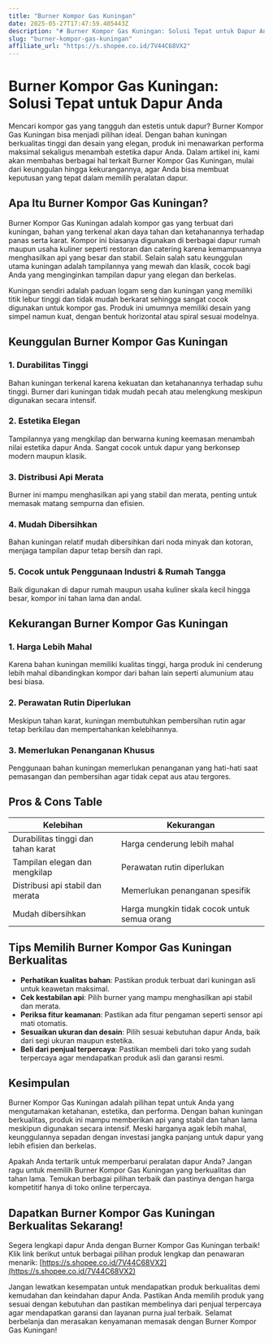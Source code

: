 ```yaml
---
title: "Burner Kompor Gas Kuningan"
date: 2025-05-27T17:47:59.405443Z
description: "# Burner Kompor Gas Kuningan: Solusi Tepat untuk Dapur Anda..."
slug: "burner-kompor-gas-kuningan"
affiliate_url: "https://s.shopee.co.id/7V44C68VX2"
---
```

# Burner Kompor Gas Kuningan: Solusi Tepat untuk Dapur Anda

Mencari kompor gas yang tangguh dan estetis untuk dapur? Burner Kompor Gas Kuningan bisa menjadi pilihan ideal. Dengan bahan kuningan berkualitas tinggi dan desain yang elegan, produk ini menawarkan performa maksimal sekaligus menambah estetika dapur Anda. Dalam artikel ini, kami akan membahas berbagai hal terkait Burner Kompor Gas Kuningan, mulai dari keunggulan hingga kekurangannya, agar Anda bisa membuat keputusan yang tepat dalam memilih peralatan dapur.

## Apa Itu Burner Kompor Gas Kuningan?

Burner Kompor Gas Kuningan adalah kompor gas yang terbuat dari kuningan, bahan yang terkenal akan daya tahan dan ketahanannya terhadap panas serta karat. Kompor ini biasanya digunakan di berbagai dapur rumah maupun usaha kuliner seperti restoran dan catering karena kemampuannya menghasilkan api yang besar dan stabil. Selain salah satu keunggulan utama kuningan adalah tampilannya yang mewah dan klasik, cocok bagi Anda yang menginginkan tampilan dapur yang elegan dan berkelas.

Kuningan sendiri adalah paduan logam seng dan kuningan yang memiliki titik lebur tinggi dan tidak mudah berkarat sehingga sangat cocok digunakan untuk kompor gas. Produk ini umumnya memiliki desain yang simpel namun kuat, dengan bentuk horizontal atau spiral sesuai modelnya.

## Keunggulan Burner Kompor Gas Kuningan

### 1. Durabilitas Tinggi
Bahan kuningan terkenal karena kekuatan dan ketahanannya terhadap suhu tinggi. Burner dari kuningan tidak mudah pecah atau melengkung meskipun digunakan secara intensif.

### 2. Estetika Elegan
Tampilannya yang mengkilap dan berwarna kuning keemasan menambah nilai estetika dapur Anda. Sangat cocok untuk dapur yang berkonsep modern maupun klasik.

### 3. Distribusi Api Merata
Burner ini mampu menghasilkan api yang stabil dan merata, penting untuk memasak matang sempurna dan efisien.

### 4. Mudah Dibersihkan
Bahan kuningan relatif mudah dibersihkan dari noda minyak dan kotoran, menjaga tampilan dapur tetap bersih dan rapi.

### 5. Cocok untuk Penggunaan Industri & Rumah Tangga
Baik digunakan di dapur rumah maupun usaha kuliner skala kecil hingga besar, kompor ini tahan lama dan andal.

## Kekurangan Burner Kompor Gas Kuningan

### 1. Harga Lebih Mahal
Karena bahan kuningan memiliki kualitas tinggi, harga produk ini cenderung lebih mahal dibandingkan kompor dari bahan lain seperti alumunium atau besi biasa.

### 2. Perawatan Rutin Diperlukan
Meskipun tahan karat, kuningan membutuhkan pembersihan rutin agar tetap berkilau dan mempertahankan kelebihannya.

### 3. Memerlukan Penanganan Khusus
Penggunaan bahan kuningan memerlukan penanganan yang hati-hati saat pemasangan dan pembersihan agar tidak cepat aus atau tergores.

## Pros & Cons Table

| Kelebihan                                 | Kekurangan                                  |
|--------------------------------------------|--------------------------------------------|
| Durabilitas tinggi dan tahan karat        | Harga cenderung lebih mahal             |
| Tampilan elegan dan mengkilap             | Perawatan rutin diperlukan               |
| Distribusi api stabil dan merata         | Memerlukan penanganan spesifik          |
| Mudah dibersihkan                        | Harga mungkin tidak cocok untuk semua orang |

## Tips Memilih Burner Kompor Gas Kuningan Berkualitas

- **Perhatikan kualitas bahan**: Pastikan produk terbuat dari kuningan asli untuk keawetan maksimal.
- **Cek kestabilan api**: Pilih burner yang mampu menghasilkan api stabil dan merata.
- **Periksa fitur keamanan**: Pastikan ada fitur pengaman seperti sensor api mati otomatis.
- **Sesuaikan ukuran dan desain**: Pilih sesuai kebutuhan dapur Anda, baik dari segi ukuran maupun estetika.
- **Beli dari penjual terpercaya**: Pastikan membeli dari toko yang sudah terpercaya agar mendapatkan produk asli dan garansi resmi.

## Kesimpulan

Burner Kompor Gas Kuningan adalah pilihan tepat untuk Anda yang mengutamakan ketahanan, estetika, dan performa. Dengan bahan kuningan berkualitas, produk ini mampu memberikan api yang stabil dan tahan lama meskipun digunakan secara intensif. Meski harganya agak lebih mahal, keunggulannya sepadan dengan investasi jangka panjang untuk dapur yang lebih efisien dan berkelas.

Apakah Anda tertarik untuk memperbarui peralatan dapur Anda? Jangan ragu untuk memilih Burner Kompor Gas Kuningan yang berkualitas dan tahan lama. Temukan berbagai pilihan terbaik dan pastinya dengan harga kompetitif hanya di toko online terpercaya.

## Dapatkan Burner Kompor Gas Kuningan Berkualitas Sekarang!

Segera lengkapi dapur Anda dengan Burner Kompor Gas Kuningan terbaik! Klik link berikut untuk berbagai pilihan produk lengkap dan penawaran menarik: [https://s.shopee.co.id/7V44C68VX2](https://s.shopee.co.id/7V44C68VX2)

Jangan lewatkan kesempatan untuk mendapatkan produk berkualitas demi kemudahan dan keindahan dapur Anda. Pastikan Anda memilih produk yang sesuai dengan kebutuhan dan pastikan membelinya dari penjual terpercaya agar mendapatkan garansi dan layanan purna jual terbaik. Selamat berbelanja dan merasakan kenyamanan memasak dengan Burner Kompor Gas Kuningan!
